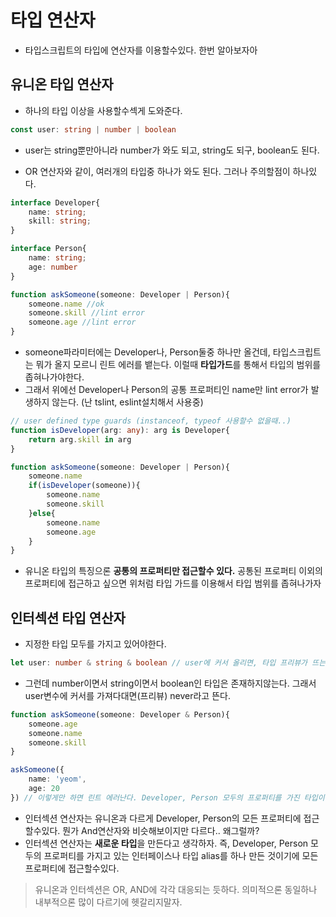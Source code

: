 # 타입 연산자
- 타입스크립트의 타입에 연산자를 이용할수있다. 한번 알아보자아

## 유니온 타입 연산자
- 하나의 타입 이상을 사용할수섹게 도와준다.
```typescript
const user: string | number | boolean
```
- user는 string뿐만아니라 number가 와도 되고, string도 되구, boolean도 된다.

- OR 연산자와 같이, 여러개의 타입중 하나가 와도 된다. 그러나 주의할점이 하나있다.
```typescript
interface Developer{
    name: string;
    skill: string;
}

interface Person{
    name: string;
    age: number
}

function askSomeone(someone: Developer | Person){
    someone.name //ok
    someone.skill //lint error
    someone.age //lint error
}
```
- someone파라미터에는 Developer나, Person둘중 하나만 올건데, 타입스크립트는 뭐가 올지 모르니 린트 에러를 뱉는다. 이럴때 **타입가드**를 통해서 타입의 범위를 좁혀나가야한다.
- 그래서 위에선 Developer나 Person의 공통 프로퍼티인 name만 lint error가 발생하지 않는다. (난 tslint, eslint설치해서 사용중)

```typescript
// user defined type guards (instanceof, typeof 사용할수 없을때..)
function isDeveloper(arg: any): arg is Developer{
    return arg.skill in arg
}

function askSomeone(someone: Developer | Person){
    someone.name
    if(isDeveloper(someone)){
        someone.name
        someone.skill
    }else{
        someone.name
        someone.age
    }
}
```
- 유니온 타입의 특징으론 **공통의 프로퍼티만 접근할수 있다.** 공통된 프로퍼티 이외의 프로퍼티에 접근하고 싶으면 위처럼 타입 가드를 이용해서 타입 범위를 좁혀나가자

## 인터섹션 타입 연산자
- 지정한 타입 모두를 가지고 있어야한다.
```typescript
let user: number & string & boolean // user에 커서 올리면, 타입 프리뷰가 뜨는데 'never'이다.
```
- 그런데 number이면서 string이면서 boolean인 타입은 존재하지않는다. 그래서 user변수에 커서를 가져다대면(프리뷰) never라고 뜬다.

```typescript
function askSomeone(someone: Developer & Person){
    someone.age
    someone.name
    someone.skill
}

askSomeone({
    name: 'yeom',
    age: 20
}) // 이렇게만 하면 린트 에러난다. Developer, Person 모두의 프로퍼티를 가진 타입이 파라미터로 받는것과 동일하기에 skill프로퍼티도 넣어서 파라미터로 전달해야함
```
- 인터섹션 연산자는 유니온과 다르게 Developer, Person의 모든 프로퍼티에 접근할수있다. 뭔가 And연산자와 비슷해보이지만 다르다.. 왜그럴까?
- 인터섹션 연산자는 **새로운 타입**을 만든다고 생각하자. 즉, Developer, Person 모두의 프로퍼티를 가지고 있는 인터페이스나 타입 alias를 하나 만든 것이기에 모든 프로퍼티에 접근할수있다.

> 유니온과 인터섹션은 OR, AND에 각각 대응되는 듯하다. 의미적으론 동일하나 내부적으론 많이 다르기에 헷갈리지말자.